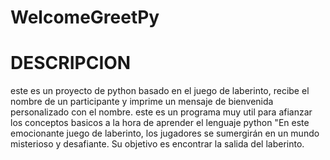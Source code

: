 
# WelcomeGreetPy

# DESCRIPCION
este es un proyecto de python basado en el juego de laberinto, recibe el nombre de un participante y
imprime un mensaje de bienvenida personalizado con el nombre.
este es un 
programa muy util para afianzar los conceptos basicos a la hora de aprender el lenguaje python
"En este emocionante juego de laberinto, los jugadores se sumergirán en un mundo misterioso y desafiante. Su objetivo es encontrar la salida del laberinto.
